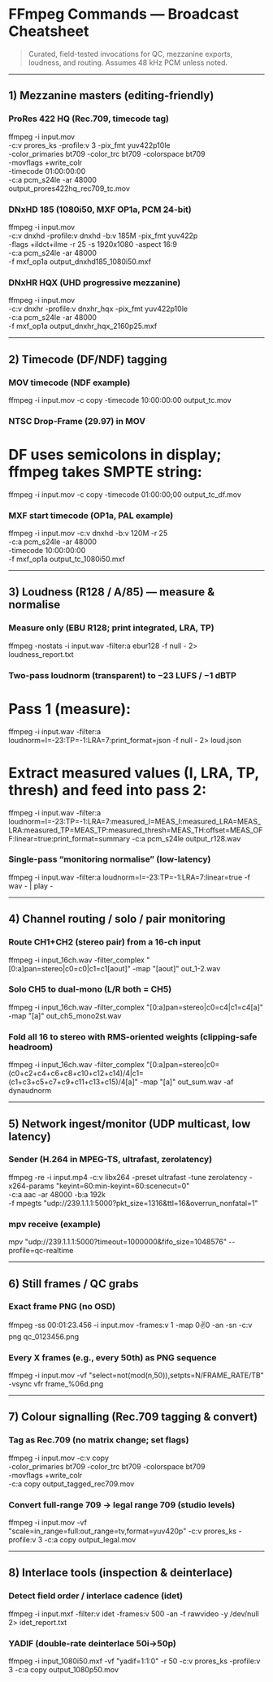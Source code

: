 # FFmpeg Commands — Broadcast Cheatsheet

> Curated, field-tested invocations for QC, mezzanine exports, loudness, and routing. Assumes 48 kHz PCM unless noted.

---

## 1) Mezzanine masters (editing-friendly)

### ProRes 422 HQ (Rec.709, timecode tag)
ffmpeg -i input.mov \
  -c:v prores_ks -profile:v 3 -pix_fmt yuv422p10le \
  -color_primaries bt709 -color_trc bt709 -colorspace bt709 \
  -movflags +write_colr \
  -timecode 01:00:00:00 \
  -c:a pcm_s24le -ar 48000 \
  output_prores422hq_rec709_tc.mov

### DNxHD 185 (1080i50, MXF OP1a, PCM 24-bit)
ffmpeg -i input.mov \
  -c:v dnxhd -profile:v dnxhd -b:v 185M -pix_fmt yuv422p \
  -flags +ildct+ilme -r 25 -s 1920x1080 -aspect 16:9 \
  -c:a pcm_s24le -ar 48000 \
  -f mxf_op1a output_dnxhd185_1080i50.mxf

### DNxHR HQX (UHD progressive mezzanine)
ffmpeg -i input.mov \
  -c:v dnxhr -profile:v dnxhr_hqx -pix_fmt yuv422p10le \
  -c:a pcm_s24le -ar 48000 \
  -f mxf_op1a output_dnxhr_hqx_2160p25.mxf

---

## 2) Timecode (DF/NDF) tagging

### MOV timecode (NDF example)
ffmpeg -i input.mov -c copy -timecode 10:00:00:00 output_tc.mov

### NTSC Drop-Frame (29.97) in MOV
# DF uses semicolons in display; ffmpeg takes SMPTE string:
ffmpeg -i input.mov -c copy -timecode 01:00:00;00 output_tc_df.mov

### MXF start timecode (OP1a, PAL example)
ffmpeg -i input.mov -c:v dnxhd -b:v 120M -r 25 \
  -c:a pcm_s24le -ar 48000 \
  -timecode 10:00:00:00 \
  -f mxf_op1a output_tc_1080i50.mxf

---

## 3) Loudness (R128 / A/85) — measure & normalise

### Measure only (EBU R128; print integrated, LRA, TP)
ffmpeg -nostats -i input.wav -filter:a ebur128 -f null - 2> loudness_report.txt

### Two-pass loudnorm (transparent) to −23 LUFS / −1 dBTP
# Pass 1 (measure):
ffmpeg -i input.wav -filter:a loudnorm=I=-23:TP=-1:LRA=7:print_format=json -f null - 2> loud.json
# Extract measured values (I, LRA, TP, thresh) and feed into pass 2:
ffmpeg -i input.wav -filter:a loudnorm=I=-23:TP=-1:LRA=7:measured_I=MEAS_I:measured_LRA=MEAS_LRA:measured_TP=MEAS_TP:measured_thresh=MEAS_TH:offset=MEAS_OFF:linear=true:print_format=summary -c:a pcm_s24le output_r128.wav

### Single-pass “monitoring normalise” (low-latency)
ffmpeg -i input.wav -filter:a loudnorm=I=-23:TP=-1:LRA=7:linear=true -f wav - | play -

---

## 4) Channel routing / solo / pair monitoring

### Route CH1+CH2 (stereo pair) from a 16-ch input
ffmpeg -i input_16ch.wav -filter_complex "[0:a]pan=stereo|c0=c0|c1=c1[aout]" -map "[aout]" out_1-2.wav

### Solo CH5 to dual-mono (L/R both = CH5)
ffmpeg -i input_16ch.wav -filter_complex "[0:a]pan=stereo|c0=c4|c1=c4[a]" -map "[a]" out_ch5_mono2st.wav

### Fold all 16 to stereo with RMS-oriented weights (clipping-safe headroom)
ffmpeg -i input_16ch.wav -filter_complex "[0:a]pan=stereo|c0=(c0+c2+c4+c6+c8+c10+c12+c14)/4|c1=(c1+c3+c5+c7+c9+c11+c13+c15)/4[a]" -map "[a]" out_sum.wav -af dynaudnorm

---

## 5) Network ingest/monitor (UDP multicast, low latency)

### Sender (H.264 in MPEG-TS, ultrafast, zerolatency)
ffmpeg -re -i input.mp4 -c:v libx264 -preset ultrafast -tune zerolatency -x264-params "keyint=60:min-keyint=60:scenecut=0" \
  -c:a aac -ar 48000 -b:a 192k \
  -f mpegts "udp://239.1.1.1:5000?pkt_size=1316&ttl=16&overrun_nonfatal=1"

### mpv receive (example)
mpv "udp://239.1.1.1:5000?timeout=1000000&fifo_size=1048576" --profile=qc-realtime

---

## 6) Still frames / QC grabs

### Exact frame PNG (no OSD)
ffmpeg -ss 00:01:23.456 -i input.mov -frames:v 1 -map 0:v:0 -an -sn -c:v png qc_0123456.png

### Every X frames (e.g., every 50th) as PNG sequence
ffmpeg -i input.mov -vf "select=not(mod(n\,50)),setpts=N/FRAME_RATE/TB" -vsync vfr frame_%06d.png

---

## 7) Colour signalling (Rec.709 tagging & convert)

### Tag as Rec.709 (no matrix change; set flags)
ffmpeg -i input.mov -c:v copy \
  -color_primaries bt709 -color_trc bt709 -colorspace bt709 \
  -movflags +write_colr \
  -c:a copy output_tagged_rec709.mov

### Convert full-range 709 → legal range 709 (studio levels)
ffmpeg -i input.mov -vf "scale=in_range=full:out_range=tv,format=yuv420p" -c:v prores_ks -profile:v 3 -c:a copy output_legal.mov

---

## 8) Interlace tools (inspection & deinterlace)

### Detect field order / interlace cadence (idet)
ffmpeg -i input.mxf -filter:v idet -frames:v 500 -an -f rawvideo -y /dev/null 2> idet_report.txt

### YADIF (double-rate deinterlace 50i→50p)
ffmpeg -i input_1080i50.mxf -vf "yadif=1:1:0" -r 50 -c:v prores_ks -profile:v 3 -c:a copy output_1080p50.mov

